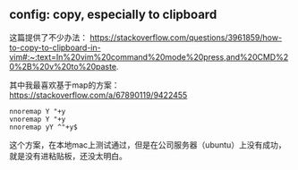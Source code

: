 ## config: copy, especially to clipboard

这篇提供了不少办法： https://stackoverflow.com/questions/3961859/how-to-copy-to-clipboard-in-vim#:~:text=In%20vim%20command%20mode%20press,and%20CMD%20%2B%20v%20to%20paste.

其中我最喜欢基于map的方案：https://stackoverflow.com/a/67890119/9422455

```vim
nnoremap Y "+y
vnoremap Y "+y
nnoremap yY ^"+y$
```

这个方案，在本地mac上测试通过，但是在公司服务器（ubuntu）上没有成功，就是没有进粘贴板，还没太明白。

